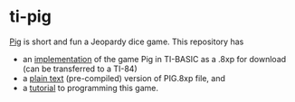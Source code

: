 # ti-pig

[Pig](http://cs.gettysburg.edu/projects/pig/) is short and fun a Jeopardy dice game. This repository has

- an [implementation](https://github.com/PeterEFrancis/ti-pig/blob/master/PIG.8xp) of the game Pig in TI-BASIC as a .8xp for download (can be transferred to a TI-84)
- a [plain text](https://github.com/PeterEFrancis/ti-pig/blob/master/PIG) (pre-compiled) version of PIG.8xp file, and
- a [tutorial](https://github.com/PeterEFrancis/ti-pig/blob/master/tutorial.md) to programming this game.

